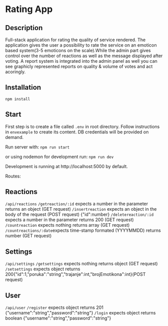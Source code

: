 # Rating App

## Description

Full-stack application for rating the quality of service rendered. The application gives the user a possibility to rate the service on an emoticon based system(3-5 emoticons on the scale).While the admin part gives control over the number of reactions as well as the message displayed after voting. A report system is integrated into the admin panel as well you can see graphicly represented reports on quality & volume of votes and act acoringly.

## Installation
`npm install`

## Start

First step is to create a file called `.env` in root directory. Follow instructions in `envexample` to create its content. DB credentials will be provided on demand.

Run server with:
`npm run start`

or using nodemon for development run:
`npm run dev`

Development is running at http://localhost:5000 by default.

Routes:
## Reactions
`/api/reactions`
`/getreaction/:id` expects a number in the parameter returns an object (GET request)
`/insertreaction`  expects an object in the body of the request (POST request) {"id":number}
`/deletereaction/:id` expects a number in the parameter returns 200 (GET request)
`/countreaction` expects nothing returns array (GET request)
`/countreactions/:date`expects time-stamp formated (YYYYMMDD) returns number (GET request)
## Settings 
`/api/settings`
`/getsettings` expects nothing returns object (GET request)
`/setsettings` expects object returns 200{"id":1,"poruka":"string","trajanje":int,"brojEmotikona":int}(POST request)
## User
`/api/user`
`/register` expects object returns 201 {"username":"string","password":"string"}
`/login` expects object returns boolean {"username":"string","password":"string"}


